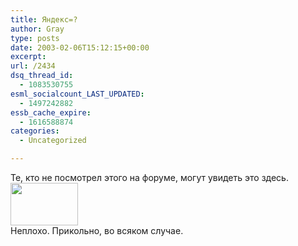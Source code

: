 ```yaml
---
title: Яндекс=?
author: Gray
type: posts
date: 2003-02-06T15:12:15+00:00
excerpt:
url: /2434
dsq_thread_id:
  - 1083530755
esml_socialcount_LAST_UPDATED:
  - 1497242882
essb_cache_expire:
  - 1616588874
categories:
  - Uncategorized

---
```








Те, кто не посмотрел этого на форуме, могут увидеть это здесь.  
<img src="https://i0.wp.com/www.searchengines.ru/blog/images/AllFound.gif?resize=108%2C68" width="108" height="68" border="0" data-recalc-dims="1" />  
Неплохо. Прикольно, во всяком случае.